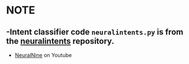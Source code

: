 # NOTE

## -Intent classifier code `neuralintents.py` is from the [neuralintents](https://github.com/NeuralNine/neuralintents) repository.

* [NeuralNine](https://www.youtube.com/c/NeuralNine) on Youtube
